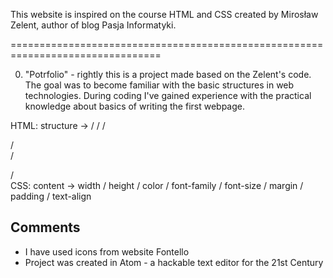 This website is inspired on the course HTML and CSS created by Mirosław Zelent, author of blog Pasja Informatyki.

================================================================================

0. "Potrfolio" - rightly this is a project made based on the Zelent's code. The goal was to become familiar with the basic structures in web technologies. During coding I've gained experience with the practical knowledge about basics of writing the first webpage.

HTML: structure -> <head> / <body> / <h> / <p> / <br> / <div class> / <div id>
CSS: content -> width / height / color / font-family / font-size / margin / padding / text-align 


Comments 
---------------------------
- I have used icons from website Fontello
- Project was created in Atom - a hackable text editor for the 21st Century

